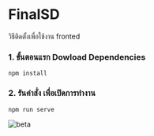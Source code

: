 # FinalSD
วิธีติดตั้งเพื่อใช้งาน fronted
### 1. ขั้นตอนแรก Dowload Dependencies
```
npm install 
```

### 2. รันคำสั่ง เพื่อเปิดการทำงาน 
```
npm run serve
```

![beta](https://cdn.discordapp.com/attachments/932275508085923840/973523948241313822/Screenshot_2022-05-10_165614.png)
